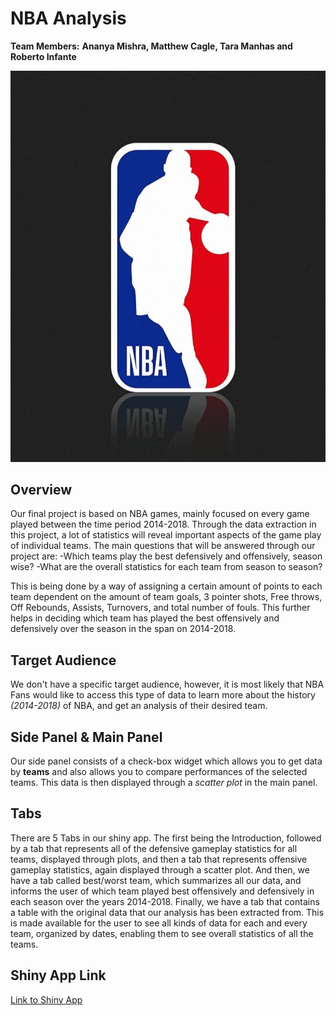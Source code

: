 # NBA Analysis

**Team Members:** 
**Ananya Mishra, Matthew Cagle, Tara Manhas and Roberto Infante**

![NBA](NBA-Analysis/www/nba_logo.jpeg)


## Overview
Our final project is based on NBA games, mainly focused on every game played between the time period 2014-2018.
Through the data extraction in this project, a lot of statistics will reveal important aspects of the game play of individual teams. The main questions that will be answered through our project are:
-Which teams play the best defensively and offensively, season wise?
-What are the overall statistics for each team from season to season?

This is being done by a way of assigning a certain amount of points to each team dependent on the amount of team goals, 3 pointer shots, Free throws, Off Rebounds, Assists, Turnovers, and total number of fouls. This further helps in deciding which team has played the best offensively and defensively over the season in the span on 2014-2018.

## Target Audience

We don't have a specific target audience, however, it is most likely that NBA Fans would like to access this type of data to learn more about the history _(2014-2018)_ of NBA, and get an analysis of their desired team.

## Side Panel & Main Panel

Our side panel consists of a check-box widget which allows you to get data by **teams** and also allows you to compare performances of the selected teams. This data is then displayed through a _scatter plot_ in the main panel.

## Tabs

There are 5 Tabs in our shiny app. The first being the  Introduction, followed by a tab that represents all of the defensive gameplay statistics for all teams, displayed through plots, and then a tab that represents offensive gameplay statistics, again displayed through a scatter plot. And then, we have a tab called best/worst team, which summarizes all our data, and informs the user of which team played best offensively and defensively in each season over the years 2014-2018. Finally, we have a tab that contains a table with the original data that our analysis has been extracted from. This is made available for the user to see all kinds of data for each and every team, organized by dates, enabling them to see overall statistics of all the teams.

## Shiny App Link

[Link to Shiny App](https://amishra9.shinyapps.io/NBA-Analysis/)
